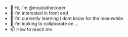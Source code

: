 - 👋 Hi, I’m @mojolathecoder
- 👀 I’m interested in front end
- 🌱 I’m currently learning i dont know for the meanwhile
- 💞️ I’m looking to collaborate on ...
- 📫 How to reach me 

<!---
mojolathecoder/mojolathecoder is a ✨ special ✨ repository because its `README.md` (this file) appears on your GitHub profile.
You can click the Preview link to take a look at your changes.
--->
